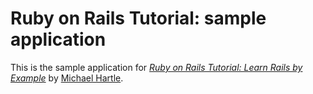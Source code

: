 # Ruby on Rails Tutorial: sample application

This is the sample application for
[*Ruby on Rails Tutorial: Learn Rails by Example*](http://railstutorial.org/)
by [Michael Hartle](http://michaelhartl.com/).